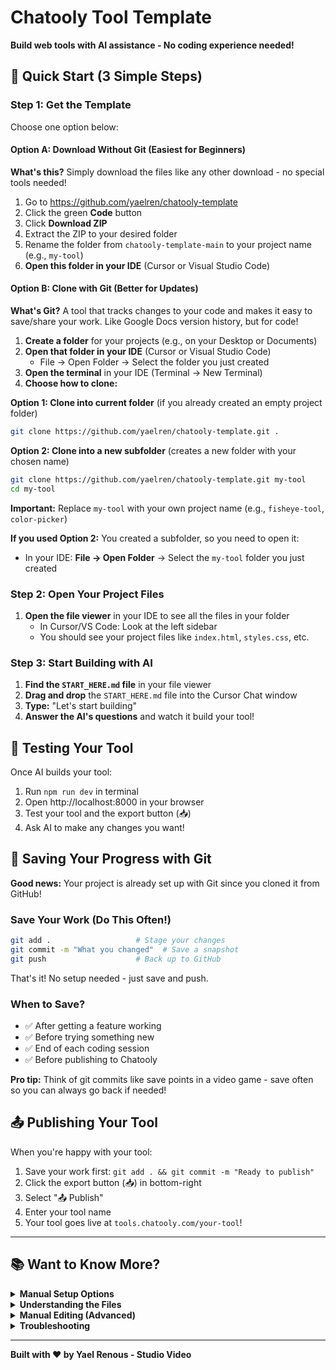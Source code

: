 # Chatooly Tool Template

**Build web tools with AI assistance - No coding experience needed!**

## 🚀 Quick Start (3 Simple Steps)

### Step 1: Get the Template

Choose one option below:

#### Option A: Download Without Git (Easiest for Beginners)
**What's this?** Simply download the files like any other download - no special tools needed!

1. Go to https://github.com/yaelren/chatooly-template
2. Click the green **Code** button
3. Click **Download ZIP**
4. Extract the ZIP to your desired folder
5. Rename the folder from `chatooly-template-main` to your project name (e.g., `my-tool`)
6. **Open this folder in your IDE** (Cursor or Visual Studio Code)

#### Option B: Clone with Git (Better for Updates)
**What's Git?** A tool that tracks changes to your code and makes it easy to save/share your work. Like Google Docs version history, but for code!

1. **Create a folder** for your projects (e.g., on your Desktop or Documents)
2. **Open that folder in your IDE** (Cursor or Visual Studio Code)
   - File → Open Folder → Select the folder you just created
3. **Open the terminal** in your IDE (Terminal → New Terminal)
4. **Choose how to clone:**

**Option 1: Clone into current folder** (if you already created an empty project folder)
```bash
git clone https://github.com/yaelren/chatooly-template.git .
```

**Option 2: Clone into a new subfolder** (creates a new folder with your chosen name)
```bash
git clone https://github.com/yaelren/chatooly-template.git my-tool
cd my-tool
```
**Important:** Replace `my-tool` with your own project name (e.g., `fisheye-tool`, `color-picker`)

**If you used Option 2:** You created a subfolder, so you need to open it:
- In your IDE: **File → Open Folder** → Select the `my-tool` folder you just created

### Step 2: Open Your Project Files

1. **Open the file viewer** in your IDE to see all the files in your folder
   - In Cursor/VS Code: Look at the left sidebar
   - You should see your project files like `index.html`, `styles.css`, etc.

### Step 3: Start Building with AI

1. **Find the `START_HERE.md` file** in your file viewer
2. **Drag and drop** the `START_HERE.md` file into the Cursor Chat window
3. **Type:** "Let's start building" 
4. **Answer the AI's questions** and watch it build your tool!

## 🎨 Testing Your Tool

Once AI builds your tool:
1. Run `npm run dev` in terminal
2. Open http://localhost:8000 in your browser
3. Test your tool and the export button (📥)
4. Ask AI to make any changes you want!

## 💾 Saving Your Progress with Git

**Good news:** Your project is already set up with Git since you cloned it from GitHub!

### Save Your Work (Do This Often!)
```bash
git add .                   # Stage your changes
git commit -m "What you changed"  # Save a snapshot
git push                    # Back up to GitHub
```

That's it! No setup needed - just save and push.

### When to Save?
- ✅ After getting a feature working
- ✅ Before trying something new
- ✅ End of each coding session
- ✅ Before publishing to Chatooly

**Pro tip:** Think of git commits like save points in a video game - save often so you can always go back if needed!

## 📤 Publishing Your Tool

When you're happy with your tool:
1. Save your work first: `git add . && git commit -m "Ready to publish"`
2. Click the export button (📥) in bottom-right
3. Select "📤 Publish"
4. Enter your tool name
5. Your tool goes live at `tools.chatooly.com/your-tool`!

---

## 📚 Want to Know More?

<details>
<summary><b>Manual Setup Options</b></summary>

### Alternative ways to start the server:

**Python:**
```bash
python3 -m http.server 8000
```

**Node.js:**
```bash
npm install -g http-server
http-server -p 8000
```

**VS Code Live Server:**
1. Install "Live Server" extension
2. Right-click on `index.html`
3. Select "Open with Live Server"
</details>

<details>
<summary><b>Understanding the Files</b></summary>

```
my-tool/
├── START_HERE.md          # Instructions for AI
├── index.html             # Your tool's structure
├── styles.css             # How it looks
├── js/
│   ├── main.js           # How it works
│   └── chatooly-config.js # Tool settings
└── package.json          # Project setup
```
</details>

<details>
<summary><b>Manual Editing (Advanced)</b></summary>

If you want to edit files yourself:

1. **Config**: Edit `js/chatooly-config.js` for tool name and info
2. **Controls**: Add HTML controls in `index.html`
3. **Logic**: Write JavaScript in `js/main.js`
4. **Styles**: Customize appearance in `styles.css`

Remember: Keep visual content inside `#chatooly-canvas` div!
</details>

<details>
<summary><b>Troubleshooting</b></summary>

- **No export button?** Check if server is running
- **Export is blank?** Content must be in `#chatooly-canvas`
- **Can't publish?** Must run locally first (`npm run dev`)
- **Need help?** [Create an issue](https://github.com/yaelren/chatooly-template/issues)
</details>

---

**Built with ❤️ by Yael Renous - Studio Video**